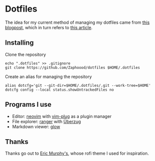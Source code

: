 # Dotfiles
The idea for my current method of managing my dotfiles came from [this blogpost](https://www.ackama.com/what-we-think/the-best-way-to-store-your-dotfiles-a-bare-git-repository-explained/), which in turn refers to [this article](https://www.atlassian.com/git/tutorials/dotfiles).

## Installing
Clone the repository
```
echo ".dotfiles" >> .gitignore
git clone https://github.com/Zaphoood/dotfiles $HOME/.dotfiles
```

Create an alias for managing the repository
```
alias dotcfg='git --git-dir=$HOME/.dotfiles/.git --work-tree=$HOME'
dotcfg config --local status.showUntrackedFiles no
```

## Programs I use

 * Editor: [neovim](https://neovim.io/) with [vim-plug](https://github.com/junegunn/vim-plug) as a plugin manager
 * File explorer: [ranger](https://github.com/ranger/ranger) with [Überzug](https://github.com/seebye/ueberzug)
 * Markdown viewer: [glow](https://github.com/charmbracelet/glow)

## Thanks

Thanks go out to [Eric Murphy's](https://github.com/ericmurphyxyz/archrice), whose rofi theme I used for inspiration.
